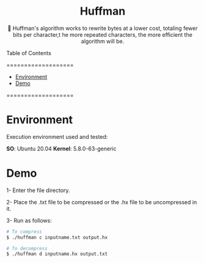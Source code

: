 <h1 align="center">Huffman</h1>

<p align="center"> 🚀 Huffman's algorithm works to rewrite bytes at a lower cost, totaling fewer bits per character,t he more repeated characters, the more efficient the algorithm will be.</p>


Table of Contents

===================

<!--ts-->
* [Environment](#Environment)
* [Demo](#Demo)


<!--te-->

===================


# Environment

Execution environment used and tested:

**SO**: Ubuntu 20.04     **Kernel**: 5.8.0-63-generic




# Demo

 
1- Enter the file directory.

2- Place the .txt file to be compressed or the .hx file to be uncompressed in it.

3- Run as follows: 

```bash
# To compress
$ ./huffman c inputname.txt output.hx            
```

```bash
# To decompress
$ ./huffman d inputname.hx output.txt
```
